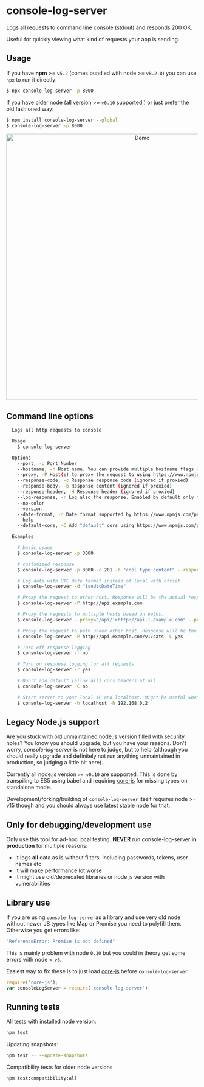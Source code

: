 # console-log-server

Logs all requests to command line console (stdout) and responds 200 OK.

Useful for quickly viewing what kind of requests your app is sending.

## Usage

If you have **npm** >= `v5.2` (comes bundled with node >= `v8.2.0`) you can use `npx` to run it directly:

```bash
$ npx console-log-server -p 8000
```

If you have older node (all version >= `v0.10` supported!) or just prefer the old fashioned way:

```bash
$ npm install console-log-server --global
$ console-log-server -p 8000
```

<p align="center">
  <img src="./resources/console-log-server-demo.gif" alt="Demo" width="700"/> 
</p>

## Command line options

```bash
  Logs all http requests to console

  Usage
    $ console-log-server

  Options
    --port, -p Port Number
    --hostname, -h Host name. You can provide multiple hostname flags (with optional matching port flags) to listen many hostnames. 
    --proxy, -P Host(s) to proxy the request to using https://www.npmjs.com/package/express-http-proxy. Syntax: [<path>>]<url>. You can provide different proxies for separate paths.
    --response-code, -c Response response code (ignored if proxied)
    --response-body, -b Response content (ignored if proxied)
    --response-header, -H Response header (ignored if proxied)
    --log-response, -r Log also the response. Enabled by default only for proxied requests. Logged response is fully read to a buffer which might change your api behaviour since response is not streamed directly to client, consider turning off if that is a problem.
    --no-color
    --version
    --date-format, -d Date format supported by https://www.npmjs.com/package/dateformat (default "yyyy-mm-dd'T'HH:MM:sso")
    --help
    --default-cors, -C Add "default" cors using https://www.npmjs.com/package/cors default values. By default only enabled for non-proxied responses. Turn on to enable also for proxy responses, turn off to disable completely.

  Examples

    # basic usage
    $ console-log-server -p 3000

    # customized response
    $ console-log-server -p 3000 -c 201 -b "cool type content" --response-header='Content-Type:application/cool' --response-header='key:value'

    # Log date with UTC date format instead of local with offset
    $ console-log-server -d "isoUtcDateTime"

    # Proxy the request to other host. Response will be the actual response from the proxy. 
    $ console-log-server -P http://api.example.com

    # Proxy the requests to multiple hosts based on paths.
    $ console-log-server --proxy="/api/1>http://api-1.example.com" --proxy="/api/2>http://api-2.example.com"

    # Proxy the request to path under other host. Response will be the actual response (with cors headers injected) from the proxy.
    $ console-log-server -P http://api.example.com/v1/cats -C yes

    # Turn off response logging
    $ console-log-server -r no

    # Turn on response logging for all requests
    $ console-log-server -r yes

    # Don't add default (allow all) cors headers at all
    $ console-log-server -C no

    # Start server to your local IP and localhost. Might be useful when debugging devices connected to your own machine. Ports can be given for each hostname with --port flag(s).
    $ console-log-server -h localhost -h 192.168.0.2 
```

## Legacy Node.js support

Are you stuck with old unmaintained node.js version filled with security holes? You know you should upgrade, but you have your reasons. Don't worry, _console-log-server_ is not here to judge, but to help (although you should really upgrade and definitely not run anything unmaintained in production, so judging a little bit here).

Currently all node.js version `>= v0.10` are supported. This is done by transpiling to ES5 using babel and requiring [core-js](https://www.npmjs.com/package/core-js) for missing types on standalone mode.

Development/forking/building of `console-log-server` itself requires node >= v15 though and you should always use latest stable node for that.
## Only for debugging/development use

Only use this tool for ad-hoc local testing. **NEVER** run console-log-server **in production** for multiple reasons:
* It logs **all** data as is without filters. Including passwords, tokens, user names etc
* It will make performance lot worse
* It might use old/deprecated libraries or node.js version with vulnerabilities

## Library use
If you are using `console-log-server`as a library and use very old node without newer JS types like Map or Promise you need to polyfill them. Otherwise you get errors like:

```bash
"ReferenceError: Promise is not defined"
```

This is mainly problem with node `0.10` but you could in theory get some errors with node `< v6`.

Easiest way to fix these is to just load  [core-js](https://www.npmjs.com/package/core-js) before `console-log-server`

```js
require('core-js');
var consoleLogServer = require('console-log-server');
```

## Running tests

All tests with installed node version:

```bash
npm test
```

Updating snapshots:

```bash
npm test -- --update-snapshots
```

Compatibility tests for older node versions

```bash
npm test:compatibility:all
```
